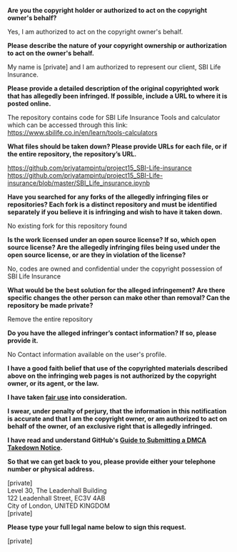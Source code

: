 **Are you the copyright holder or authorized to act on the copyright owner's behalf?**

Yes, I am authorized to act on the copyright owner's behalf.

**Please describe the nature of your copyright ownership or authorization to act on the owner's behalf.**

My name is [private] and I am authorized to represent our client, SBI Life Insurance.

**Please provide a detailed description of the original copyrighted work that has allegedly been infringed. If possible, include a URL to where it is posted online.**

The repository contains code for SBI Life Insurance Tools and calculator which can be accessed through this link: https://www.sbilife.co.in/en/learn/tools-calculators

**What files should be taken down? Please provide URLs for each file, or if the entire repository, the repository’s URL.**

https://github.com/priyatampintu/project15_SBI-Life-insurance  
https://github.com/priyatampintu/project15_SBI-Life-insurance/blob/master/SBI_Life_insurance.ipynb

**Have you searched for any forks of the allegedly infringing files or repositories? Each fork is a distinct repository and must be identified separately if you believe it is infringing and wish to have it taken down.**

No existing fork for this repository found

**Is the work licensed under an open source license? If so, which open source license? Are the allegedly infringing files being used under the open source license, or are they in violation of the license?**

No, codes are owned and confidential under the copyright possession of SBI Life Insurance

**What would be the best solution for the alleged infringement? Are there specific changes the other person can make other than removal? Can the repository be made private?**

Remove the entire repository

**Do you have the alleged infringer’s contact information? If so, please provide it.**

No Contact information available on the user's profile.

**I have a good faith belief that use of the copyrighted materials described above on the infringing web pages is not authorized by the copyright owner, or its agent, or the law.**

**I have taken <a href="https://www.lumendatabase.org/topics/22">fair use</a> into consideration.**

**I swear, under penalty of perjury, that the information in this notification is accurate and that I am the copyright owner, or am authorized to act on behalf of the owner, of an exclusive right that is allegedly infringed.**

**I have read and understand GitHub's <a href="https://help.github.com/articles/guide-to-submitting-a-dmca-takedown-notice/">Guide to Submitting a DMCA Takedown Notice</a>.**

**So that we can get back to you, please provide either your telephone number or physical address.**

[private]  
Level 30, The Leadenhall Building  
122 Leadenhall Street, EC3V 4AB  
City of London, UNITED KINGDOM  
[private]  

**Please type your full legal name below to sign this request.**

[private]  
